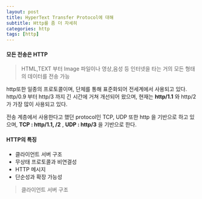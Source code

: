 ```yaml
---
layout: post
title: HyperText Transfer Protocol에 대해
subtitle: Http를 좀 더 자세히
categories: http
tags: [http]
---
```


#### 모든 전송은 HTTP

> HTML,TEXT 부터 Image 파일이나 영상,음성 등 인터넷을 타는 거의 모든 형태의 데이터를 전송 가능

http또한 일종의 프로토콜이며, 단체를 통해 표준화되어 전세계에서 사용되고 있다.  http/0.9 부터 http/3 까지 긴 시간에 거쳐 개선되어 왔으며, 현재는 **http/1.1** 와 http/2 가 가장 많이 사용되고 있다.

전송 계층에서 사용한다고 했던 protocol인 TCP, UDP 또한 http 을 기반으로 하고 있으며, **TCP : http/1.1, /2** , **UDP : http/3**
을 기반으로 한다.

#### HTTP의 특징

* 클라이언트 서버 구조
* 무상태 프로토콜과 비연결성
* HTTP 메시지
* 단순성과 확장 가능성

> 클라이언트 서버 구조

